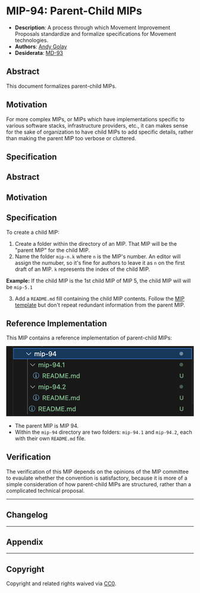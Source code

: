 # MIP-94: Parent-Child MIPs

- **Description**: A process through which Movement Improvement Proposals standardize and formalize specifications for Movement technologies.
- **Authors**: [Andy Golay](mailto:andy.golay@movementlabs.xyz)
- **Desiderata**: [MD-93](../../MD/md-93)

## Abstract

This document formalizes parent-child MIPs.

## Motivation

For more complex MIPs, or MIPs which have implementations specific to various software stacks, infrastructure providers, etc., it can makes sense for the sake of organization to have child MIPs to add specific details, rather than making the parent MIP too verbose or cluttered.

## Specification



## Abstract

<!--
  The Abstract is a multi-sentence (short paragraph) technical summary. This should be a very terse and human-readable version of the specification section. Someone should be able to read only the abstract to get the gist of what this specification does.

  TODO: Remove this comment before finalizing.
-->

## Motivation

<!--
  The motivation section should include a description of any nontrivial problems the MIP solves. It should not describe how the MIP solves those problems.

  TODO: Remove this comment before finalizing.
-->

## Specification

To create a child MIP:

1. Create a folder within the directory of an MIP. That MIP will be the "parent MIP" for the child MIP.
2. Name the folder `mip-n.k` where `n` is the MIP's number. An editor will assign the numuber, so it's fine for authors to leave it as `n` on the first draft of an MIP. `k` represents the index of the child MIP.

**Example:** If the child MIP is the 1st child MIP of MIP 5, the child MIP will will be `mip-5.1` 

3. Add a `README.md` fill containing the child MIP contents. Follow the [MIP template](../../mip-template.md) but don't repeat redundant information from the parent MIP.

## Reference Implementation

This MIP contains a reference implementation of parent-child MIPs:

![parent-child MIP reference](image.png)

- The parent MIP is MIP 94.
- Within the `mip-94` directory are two folders: `mip-94.1` and `mip-94.2`, each with their own `README.md` file.

## Verification

The verification of this MIP depends on the opinions of the MIP committee to evaulate whether the convention is satisfactory, because it is more of a simple consideration of how parent-child MIPs are structured, rather than a complicated technical proposal.

---

## Changelog

---

## Appendix

---
## Copyright

Copyright and related rights waived via [CC0](../LICENSE.md).



